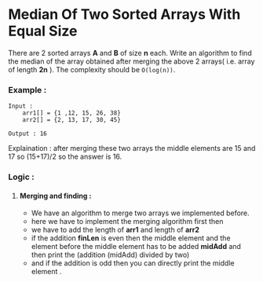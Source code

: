 # Median Of Two Sorted Arrays With Equal Size

There are 2 sorted arrays **A** and **B** of size **n** each. Write an algorithm to find the median of the array obtained after merging the above 2 arrays( i.e. array of length **2n** ). The complexity should be `O(log(n))`.

### Example :
```
Input :
	arr1[] = {1 ,12, 15, 26, 38}
	arr2[] = {2, 13, 17, 30, 45}
	
Output : 16
```
Explaination : after merging these two arrays the middle elements are 15 and 17 so (15+17)/2 so the answer is 16.

### Logic : 

1. #### Merging and finding :
    - We have an algorithm to merge two arrays we implemented before.
    - here we have to implement the merging algorithm first then
    - we have to add the length of **arr1** and length of **arr2**
    - if the addition **finLen** is even then the middle element and the element before the middle element has to be added **midAdd** and then print the (addition (midAdd) divided by two)
    - and if the addition is odd then you can directly print the middle element
.